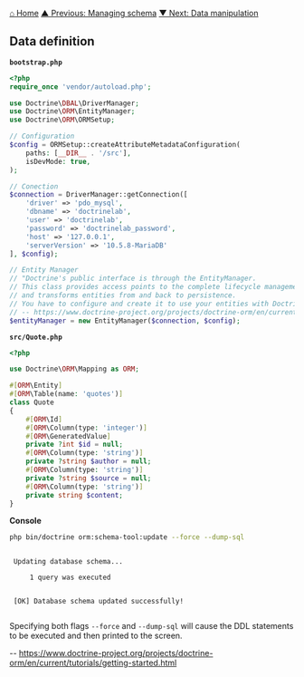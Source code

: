 [⌂ Home](../README.md)
[▲ Previous: Managing schema](managing_schema.md)
[▼ Next: Data manipulation](data_manipulation.md)

## Data definition

**`bootstrap.php`**

```php
<?php
require_once 'vendor/autoload.php';

use Doctrine\DBAL\DriverManager;
use Doctrine\ORM\EntityManager;
use Doctrine\ORM\ORMSetup;

// Configuration
$config = ORMSetup::createAttributeMetadataConfiguration(
    paths: [__DIR__ . '/src'],
    isDevMode: true,
);

// Conection
$connection = DriverManager::getConnection([
    'driver' => 'pdo_mysql',
    'dbname' => 'doctrinelab',
    'user' => 'doctrinelab',
    'password' => 'doctrinelab_password',
    'host' => '127.0.0.1',
    'serverVersion' => '10.5.8-MariaDB'
], $config);

// Entity Manager
// "Doctrine's public interface is through the EntityManager.
// This class provides access points to the complete lifecycle management for your entities,
// and transforms entities from and back to persistence.
// You have to configure and create it to use your entities with Doctrine ORM."
// -- https://www.doctrine-project.org/projects/doctrine-orm/en/current/tutorials/getting-started.html
$entityManager = new EntityManager($connection, $config);

```

**`src/Quote.php`**

```php
<?php

use Doctrine\ORM\Mapping as ORM;

#[ORM\Entity]
#[ORM\Table(name: 'quotes')]
class Quote
{
    #[ORM\Id]
    #[ORM\Column(type: 'integer')]
    #[ORM\GeneratedValue]
    private ?int $id = null;
    #[ORM\Column(type: 'string')]
    private ?string $author = null;
    #[ORM\Column(type: 'string')]
    private ?string $source = null;
    #[ORM\Column(type: 'string')]
    private string $content;
}
```

**Console**

```bash
php bin/doctrine orm:schema-tool:update --force --dump-sql
```

```

 Updating database schema...

     1 query was executed


 [OK] Database schema updated successfully!


```

Specifying both flags `--force` and `--dump-sql` will cause the DDL statements to be executed and then printed to the screen.

-- https://www.doctrine-project.org/projects/doctrine-orm/en/current/tutorials/getting-started.html
